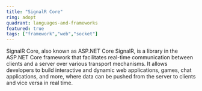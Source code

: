 ```yaml
---
title: "SignalR Core"
ring: adopt
quadrant: languages-and-frameworks 
featured: true
tags: ["framework","web","socket"]
--- 
```

SignalR Core, also known as ASP.NET Core SignalR, is a library in the ASP.NET Core framework that facilitates real-time communication between clients and a server over various transport mechanisms. It allows developers to build interactive and dynamic web applications, games, chat applications, and more, where data can be pushed from the server to clients and vice versa in real time.
